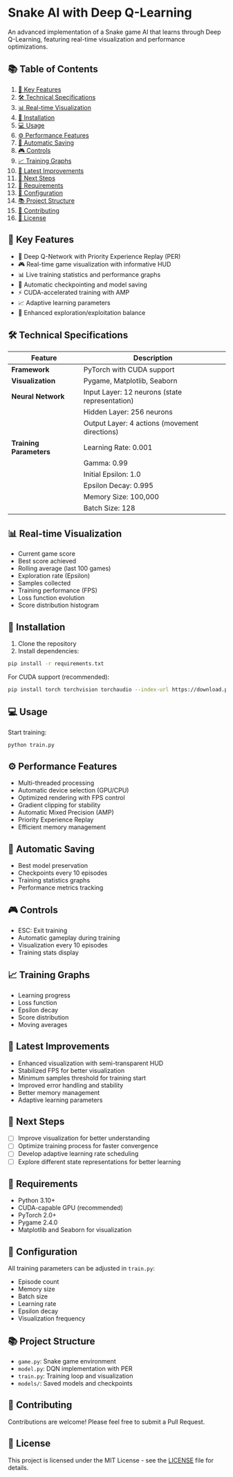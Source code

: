# Snake AI with Deep Q-Learning

An advanced implementation of a Snake game AI that learns through Deep Q-Learning, featuring real-time visualization and performance optimizations.

## 📚 Table of Contents

1. [🚀 Key Features](#-key-features)
2. [🛠️ Technical Specifications](#️-technical-specifications)
3. [📊 Real-time Visualization](#-real-time-visualization)
4. [🚀 Installation](#-installation)
5. [💻 Usage](#-usage)
6. [⚙️ Performance Features](#-performance-features)
7. [🔄 Automatic Saving](#-automatic-saving)
8. [🎮 Controls](#-controls)
9. [📈 Training Graphs](#-training-graphs)
10. [🎯 Latest Improvements](#-latest-improvements)
11. [🚀 Next Steps](#-next-steps)
12. [📝 Requirements](#-requirements)
13. [🔧 Configuration](#-configuration)
14. [📚 Project Structure](#-project-structure)
15. [🤝 Contributing](#-contributing)
16. [📄 License](#-license)

## 🚀 Key Features

- 🧠 Deep Q-Network with Priority Experience Replay (PER)
- 🎮 Real-time game visualization with informative HUD
- 📊 Live training statistics and performance graphs
- 🔄 Automatic checkpointing and model saving
- ⚡ CUDA-accelerated training with AMP
- 📈 Adaptive learning parameters
- 🎯 Enhanced exploration/exploitation balance

## 🛠️ Technical Specifications

| Feature          | Description                                      |
|------------------|--------------------------------------------------|
| **Framework**    | PyTorch with CUDA support                        |
| **Visualization**| Pygame, Matplotlib, Seaborn                      |
| **Neural Network**| Input Layer: 12 neurons (state representation)  |
|                  | Hidden Layer: 256 neurons                        |
|                  | Output Layer: 4 actions (movement directions)    |
| **Training Parameters**| Learning Rate: 0.001                       |
|                  | Gamma: 0.99                                      |
|                  | Initial Epsilon: 1.0                             |
|                  | Epsilon Decay: 0.995                             |
|                  | Memory Size: 100,000                             |
|                  | Batch Size: 128                                  |

## 📊 Real-time Visualization

- Current game score
- Best score achieved
- Rolling average (last 100 games)
- Exploration rate (Epsilon)
- Samples collected
- Training performance (FPS)
- Loss function evolution
- Score distribution histogram

## 🚀 Installation

1. Clone the repository
2. Install dependencies:
```bash
pip install -r requirements.txt
```

For CUDA support (recommended):
```bash
pip install torch torchvision torchaudio --index-url https://download.pytorch.org/whl/cu121
```

## 💻 Usage

Start training:
```bash
python train.py
```

## ⚙️ Performance Features

- Multi-threaded processing
- Automatic device selection (GPU/CPU)
- Optimized rendering with FPS control
- Gradient clipping for stability
- Automatic Mixed Precision (AMP)
- Priority Experience Replay
- Efficient memory management

## 🔄 Automatic Saving

- Best model preservation
- Checkpoints every 10 episodes
- Training statistics graphs
- Performance metrics tracking

## 🎮 Controls

- ESC: Exit training
- Automatic gameplay during training
- Visualization every 10 episodes
- Training stats display

## 📈 Training Graphs

- Learning progress
- Loss function
- Epsilon decay
- Score distribution
- Moving averages

## 🎯 Latest Improvements

- Enhanced visualization with semi-transparent HUD
- Stabilized FPS for better visualization
- Minimum samples threshold for training start
- Improved error handling and stability
- Better memory management
- Adaptive learning parameters

## 🚀 Next Steps

- [ ] Improve visualization for better understanding
- [ ] Optimize training process for faster convergence
- [ ] Develop adaptive learning rate scheduling
- [ ] Explore different state representations for better learning

## 📝 Requirements

- Python 3.10+
- CUDA-capable GPU (recommended)
- PyTorch 2.0+
- Pygame 2.4.0
- Matplotlib and Seaborn for visualization

## 🔧 Configuration

All training parameters can be adjusted in `train.py`:
- Episode count
- Memory size
- Batch size
- Learning rate
- Epsilon decay
- Visualization frequency

## 📚 Project Structure

- `game.py`: Snake game environment
- `model.py`: DQN implementation with PER
- `train.py`: Training loop and visualization
- `models/`: Saved models and checkpoints

## 🤝 Contributing

Contributions are welcome! Please feel free to submit a Pull Request.

## 📄 License

This project is licensed under the MIT License - see the [LICENSE](LICENSE) file for details.
